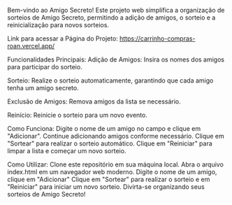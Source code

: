 Bem-vindo ao Amigo Secreto! Este projeto web simplifica a organização de sorteios de Amigo Secreto, permitindo a adição de amigos, o sorteio e a reinicialização para novos sorteios.

Link para acessar a Página do Projeto: 
https://carrinho-compras-roan.vercel.app/

Funcionalidades Principais: 
Adição de Amigos: Insira os nomes dos amigos para participar do sorteio.

Sorteio: Realize o sorteio automaticamente, garantindo que cada amigo tenha um amigo secreto.

Exclusão de Amigos: Remova amigos da lista se necessário.

Reinício: Reinicie o sorteio para um novo evento.

Como Funciona: 
Digite o nome de um amigo no campo e clique em "Adicionar".
Continue adicionando amigos conforme necessário.
Clique em "Sortear" para realizar o sorteio automático.
Clique em "Reiniciar" para limpar a lista e começar um novo sorteio.

Como Utilizar: 
Clone este repositório em sua máquina local.
Abra o arquivo index.html em um navegador web moderno.
Digite o nome de um amigo, clique em "Adicionar"
Clique em "Sortear" para realizar o sorteio e em "Reiniciar" para iniciar um novo sorteio.
Divirta-se organizando seus sorteios de Amigo Secreto!

